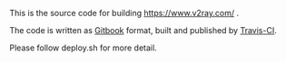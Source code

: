 This is the source code for building https://www.v2ray.com/ .

The code is written as [Gitbook](https://www.gitbook.com/) format, built and published by [Travis-CI](https://travis-ci.org/v2ray/manual).

Please follow deploy.sh for more detail.
